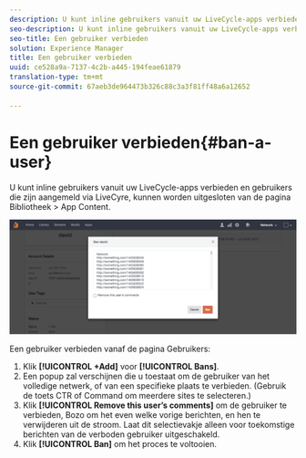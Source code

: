 ```yaml
---
description: U kunt inline gebruikers vanuit uw LiveCycle-apps verbieden en gebruikers die zijn aangemeld via LiveCyre, kunnen worden uitgesloten van de pagina Bibliotheek > App Content.
seo-description: U kunt inline gebruikers vanuit uw LiveCycle-apps verbieden en gebruikers die zijn aangemeld via LiveCyre, kunnen worden uitgesloten van de pagina Bibliotheek > App Content.
seo-title: Een gebruiker verbieden
solution: Experience Manager
title: Een gebruiker verbieden
uuid: ce528a9a-7137-4c2b-a445-194feae61879
translation-type: tm+mt
source-git-commit: 67aeb3de964473b326c88c3a3f81ff48a6a12652

---
```



# Een gebruiker verbieden{#ban-a-user}

U kunt inline gebruikers vanuit uw LiveCycle-apps verbieden en gebruikers die zijn aangemeld via LiveCyre, kunnen worden uitgesloten van de pagina Bibliotheek > App Content.

![](assets/UsersBan2-1024x409.png)

Een gebruiker verbieden vanaf de pagina Gebruikers:

1. Klik **[!UICONTROL +Add]** voor **[!UICONTROL Bans]**.
1. Een popup zal verschijnen die u toestaat om de gebruiker van het volledige netwerk, of van een specifieke plaats te verbieden. (Gebruik de toets CTR of Command om meerdere sites te selecteren.)
1. Klik **[!UICONTROL Remove this user’s comments]** om de gebruiker te verbieden, Bozo om het even welke vorige berichten, en hen te verwijderen uit de stroom. Laat dit selectievakje alleen voor toekomstige berichten van de verboden gebruiker uitgeschakeld.
1. Klik **[!UICONTROL Ban]** om het proces te voltooien.
